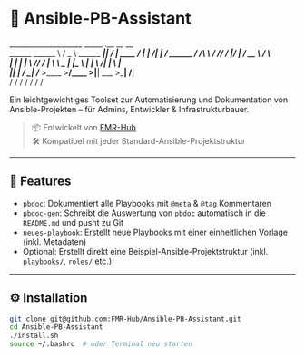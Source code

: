 # 🔧 Ansible-PB-Assistant

____________________             _____                .__         __                 __   
\______   \______   \           /  _  \   ______ _____|__| ______/  |_  ____   _____/  |_ 
 |     ___/|    |  _/  ______  /  /_\  \ /  ___//  ___/  |/  ___|   __\/ __ \ /    \   __\
 |    |    |    |   \ /_____/ /    |    \\___ \ \___ \|  |\___ \ |  | \  ___/|   |  \  |  
 |____|    |______  /         \____|__  /____  >____  >__/____  >|__|  \___  >___|  /__|  
                  \/                  \/     \/     \/        \/           \/     \/      

Ein leichtgewichtiges Toolset zur Automatisierung und Dokumentation von Ansible-Projekten – für Admins, Entwickler & Infrastrukturbauer.

> 📦 Entwickelt von [FMR-Hub](https://github.com/FMR-Hub)  
> 🛠️ Kompatibel mit jeder Standard-Ansible-Projektstruktur

---

## 🚀 Features

- `pbdoc`: Dokumentiert alle Playbooks mit `@meta` & `@tag` Kommentaren
- `pbdoc-gen`: Schreibt die Auswertung von `pbdoc` automatisch in die `README.md` und pusht zu Git
- `neues-playbook`: Erstellt neue Playbooks mit einer einheitlichen Vorlage (inkl. Metadaten)
- Optional: Erstellt direkt eine Beispiel-Ansible-Projektstruktur (inkl. `playbooks/`, `roles/` etc.)

---

## ⚙️ Installation

```bash
git clone git@github.com:FMR-Hub/Ansible-PB-Assistant.git
cd Ansible-PB-Assistant
./install.sh
source ~/.bashrc  # oder Terminal neu starten
